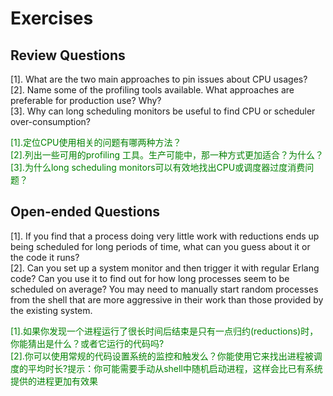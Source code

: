# Exercises
## Review Questions
[1]. What are the two main approaches to pin issues about CPU usages?<br>
[2]. Name some of the profiling tools available. What approaches are preferable for production use? Why?<br>
[3]. Why can long scheduling monitors be useful to find CPU or scheduler over-consumption?
<p></p> <font color="green">
[1].定位CPU使用相关的问题有哪两种方法？<br>
[2].列出一些可用的profiling 工具。生产可能中，那一种方式更加适合？为什么？<br>
[3].为什么long scheduling monitors可以有效地找出CPU或调度器过度消费问题？<br>
</font> <p></p>

## Open-ended Questions
[1]. If you find that a process doing very little work with reductions ends up being scheduled for long periods of time, what can you guess about it or the code it runs?<br>
[2]. Can you set up a system monitor and then trigger it with regular Erlang code? Can
you use it to find out for how long processes seem to be scheduled on average? You
may need to manually start random processes from the shell that are more aggressive
in their work than those provided by the existing system.

<p></p> <font color="green">
[1].如果你发现一个进程运行了很长时间后结束是只有一点归约(reductions)时，你能猜出是什么？或者它运行的代码吗?<br>
[2].你可以使用常规的代码设置系统的监控和触发么？你能使用它来找出进程被调度的平均时长?提示：你可能需要手动从shell中随机启动进程，这样会比已有系统提供的进程更加有效果<br>
</font> <p></p>


